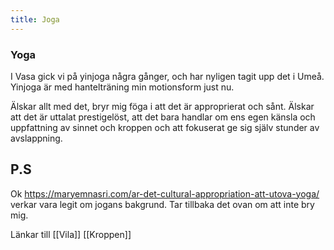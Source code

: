 ```yaml
---
title: Joga
---
```


### Yoga

I Vasa gick vi på yinjoga några gånger, och har nyligen tagit upp det i Umeå. Yinjoga är med hantelträning min motionsform just nu.

Älskar allt med det, bryr mig föga i att det är approprierat och sånt. Älskar att det är uttalat prestigelöst, att det bara handlar om ens egen känsla och uppfattning av sinnet och kroppen och att fokuserat ge sig själv stunder av avslappning.

## P.S ##

Ok https://maryemnasri.com/ar-det-cultural-appropriation-att-utova-yoga/ verkar vara legit om jogans bakgrund. Tar tillbaka det ovan om att inte bry mig.

Länkar till [[Vila]] [[Kroppen]]